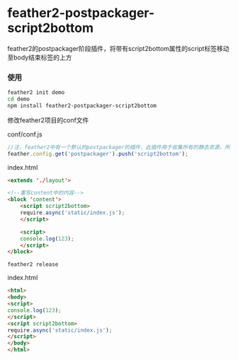 feather2-postpackager-script2bottom
=========================================

feather2的postpackager阶段插件，将带有script2bottom属性的script标签移动至body结束标签的上方

### 使用

```sh
feather2 init demo
cd demo
npm install feather2-postpackager-script2bottom
```

修改feather2项目的conf文件


conf/conf.js
```js
//注，feather2中有一个默认的postpackager的插件，此插件用于收集所有的静态资源，所以这边使用push，而不是直接set
feather.config.get('postpackager').push('script2bottom');
```

index.html
```html
<extends './layout'>

<!--重写content中的内容-->
<block 'content'>
    <script script2bottom>
    require.async('static/index.js');
    </script>

    <script>
    console.log(123);
    </script>
</block>
```

```
feather2 release
```

index.html
```html
<html>
<body>
<script>
console.log(123);
</script>
<script script2bottom>
require.async('static/index.js');
</script>
</body> 
</html>
```